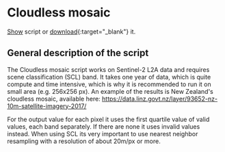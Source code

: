 # Cloudless mosaic

<a href="#" id='togglescript'>Show</a> script or [download](L2A-first_quartille.js){:target="_blank"} it.
<div id='script_view' style="display:none">
{% highlight javascript %}
{% include_relative L2A-first_quartille.js %}
{% endhighlight %}
</div>

## General description of the script

The Cloudless mosaic script works on Sentinel-2 L2A data and requires scene classification (SCL) band. 
It takes one year of data, which is quite compute and time intensive, which is why it is recommended to run it on small area (e.g. 256x256 px).
An example of the results is New Zealand's cloudless mosaic, available here: https://data.linz.govt.nz/layer/93652-nz-10m-satellite-imagery-2017/

For the output value for each pixel it uses the first quartile value of valid values, each band separately. If there are none it uses invalid values instead. 
When using SCL its very important to use nearest neighbor resampling with a resolution of about 20m/px or more. 
